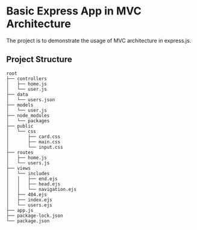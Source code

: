 
# Basic Express App in MVC Architecture

The project is to demonstrate the usage of MVC architecture in express.js.

## Project Structure
```
root
├── controllers
│   ├── home.js
│   └── user.js
├── data
│   └── users.json
├── models
│   └── user.js
├── node_modules
│   └── packages
├── public
│   └── css
│       ├── card.css
│       ├── main.css
│       └── input.css
├── routes
│   ├── home.js
│   └── users.js
├── views
│   └── includes
│   │   ├── end.ejs
│   │   ├── head.ejs
│   │   └── navigation.ejs
│   ├── 404.ejs
│   ├── index.ejs
│   └── users.ejs
├── app.js
├── package-lock.json
└── package.json
```

